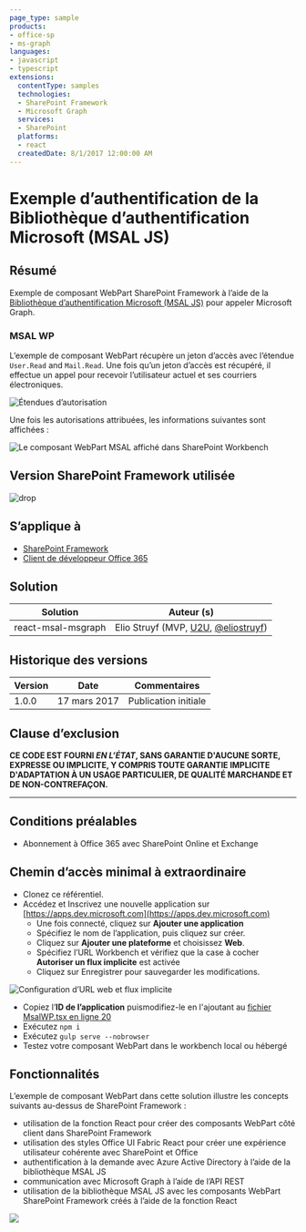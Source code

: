 ```yaml
---
page_type: sample
products:
- office-sp
- ms-graph
languages:
- javascript
- typescript
extensions:
  contentType: samples
  technologies:
  - SharePoint Framework
  - Microsoft Graph
  services:
  - SharePoint
  platforms:
  - react
  createdDate: 8/1/2017 12:00:00 AM
---
```

# Exemple d’authentification de la Bibliothèque d’authentification Microsoft (MSAL JS)

## Résumé

Exemple de composant WebPart SharePoint Framework à l’aide de la [Bibliothèque d’authentification Microsoft (MSAL JS)](https://github.com/AzureAD/microsoft-authentication-library-for-js) pour appeler Microsoft Graph.

### MSAL WP

L’exemple de composant WebPart récupère un jeton d’accès avec l’étendue `User.Read` and `Mail.Read`. Une fois qu’un jeton d’accès est récupéré, il effectue un appel pour recevoir l’utilisateur actuel et ses courriers électroniques.

![Étendues d’autorisation](./assets/permission-scopes.png)

Une fois les autorisations attribuées, les informations suivantes sont affichées :

![Le composant WebPart MSAL affiché dans SharePoint Workbench](./assets/msal-wp-output.png)

## Version SharePoint Framework utilisée 
![drop](https://img.shields.io/badge/drop-GA-green.svg)

## S’applique à

* [SharePoint Framework](https://learn.microsoft.com/sharepoint/dev/spfx/sharepoint-framework-overview)
* [Client de développeur Office 365](https://learn.microsoft.com/sharepoint/dev/spfx/set-up-your-developer-tenant)

## Solution

Solution|Auteur (s)
--------|---------
react-msal-msgraph|Elio Struyf (MVP, [U2U](https://www.u2u.be), [@eliostruyf](https://www.twitter.com/eliostruyf))

## Historique des versions

Version|Date|Commentaires
-------|----|--------
1.0.0 | 17 mars 2017 | Publication initiale

## Clause d’exclusion
**CE CODE EST FOURNI *EN L’ÉTAT*, SANS GARANTIE D'AUCUNE SORTE, EXPRESSE OU IMPLICITE, Y COMPRIS TOUTE GARANTIE IMPLICITE D'ADAPTATION À UN USAGE PARTICULIER, DE QUALITÉ MARCHANDE ET DE NON-CONTREFAÇON.**

---

## Conditions préalables

- Abonnement à Office 365 avec SharePoint Online et Exchange

## Chemin d’accès minimal à extraordinaire

- Clonez ce référentiel.
- Accédez et Inscrivez une nouvelle application sur [https://apps.dev.microsoft.com](https://apps.dev.microsoft.com)
    - Une fois connecté, cliquez sur **Ajouter une application**
    - Spécifiez le nom de l’application, puis cliquez sur créer.
    - Cliquez sur **Ajouter une plateforme** et choisissez **Web**.
    - Spécifiez l’URL Workbench et vérifiez que la case à cocher **Autoriser un flux implicite** est activée
    - Cliquez sur Enregistrer pour sauvegarder les modifications.

![Configuration d’URL web et flux implicite](./assets/redirect-url.png)

- Copiez l’**ID de l’application** puismodifiez-le en l'ajoutant au [fichier MsalWP.tsx en ligne 20](./src/webparts/msalWp/components/MsalWp.tsx#20)
- Exécutez `npm i`
- Exécutez `gulp serve --nobrowser`
- Testez votre composant WebPart dans le workbench local ou hébergé

## Fonctionnalités

L’exemple de composant WebPart dans cette solution illustre les concepts suivants au-dessus de SharePoint Framework :

- utilisation de la fonction React pour créer des composants WebPart côté client dans SharePoint Framework
- utilisation des styles Office UI Fabric React pour créer une expérience utilisateur cohérente avec SharePoint et Office
- authentification à la demande avec Azure Active Directory à l’aide de la bibliothèque MSAL JS
- communication avec Microsoft Graph à l’aide de l’API REST
- utilisation de la bibliothèque MSAL JS avec les composants WebPart SharePoint Framework créés à l’aide de la fonction React

![](https://m365-visitor-stats.azurewebsites.net/sp-dev-fx-webparts/samples/react-msal-msgraph)
